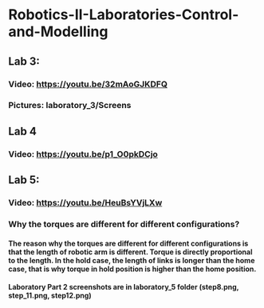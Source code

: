 # Robotics-II-Laboratories-Control-and-Modelling
## Lab 3: 
###  Video: https://youtu.be/32mAoGJKDFQ
###  Pictures: laboratory_3/Screens
## Lab 4
###  Video: https://youtu.be/p1_O0pkDCjo
## Lab 5:
###  Video: https://youtu.be/HeuBsYVjLXw
###  Why the torques are different for different configurations?
#### The reason why the torques are different for different configurations is that the length of robotic arm is different. Torque is directly proportional to the length. In the hold case, the length of links is longer than the home case, that is why torque in hold position is higher than the home position.
#### Laboratory Part 2 screenshots are in laboratory_5 folder (step8.png, step_11.png, step12.png)
